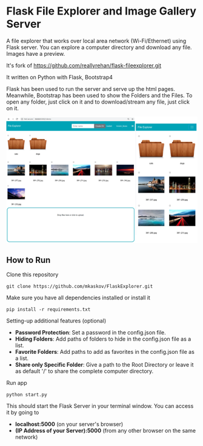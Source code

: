 # Flask File Explorer and Image Gallery Server #

A file explorer that works over local area network (Wi-Fi/Ethernet) using Flask server. You can explore a computer directory and download any file. Images have a preview.

It's fork of https://github.com/reallyrehan/flask-fileexplorer.git

It written on Python with Flask, Bootstrap4 

Flask has been used to run the server and serve up the html pages. Meanwhile, Bootstrap has been used to show the Folders and the Files. To open any folder, just click on it and to download/stream any file, just click on it.

![Demo](demo.png)

**How to Run**
-
Clone this repository
    
    git clone https://github.com/mkaskov/FlaskExplorer.git

Make sure you have all dependencies installed or install it

    pip install -r requirements.txt

Setting-up additional features (optional)

- **Password Protection**: Set a password in the config.json file.
- **Hiding Folders**: Add paths of folders to hide in the config.json file as a list.
- **Favorite Folders**: Add paths to add as favorites in the config.json file as a list.
- **Share only Specific Folder**: Give a path to the Root Directory or leave it as default '/' to share the complete computer directory.
    
Run app

    python start.py
    
This should start the Flask Server in your terminal window. You can access it by going to
- **localhost:5000** (on your server's browser)
- **(IP Address of your Server):5000** (from any other browser on the same network)






